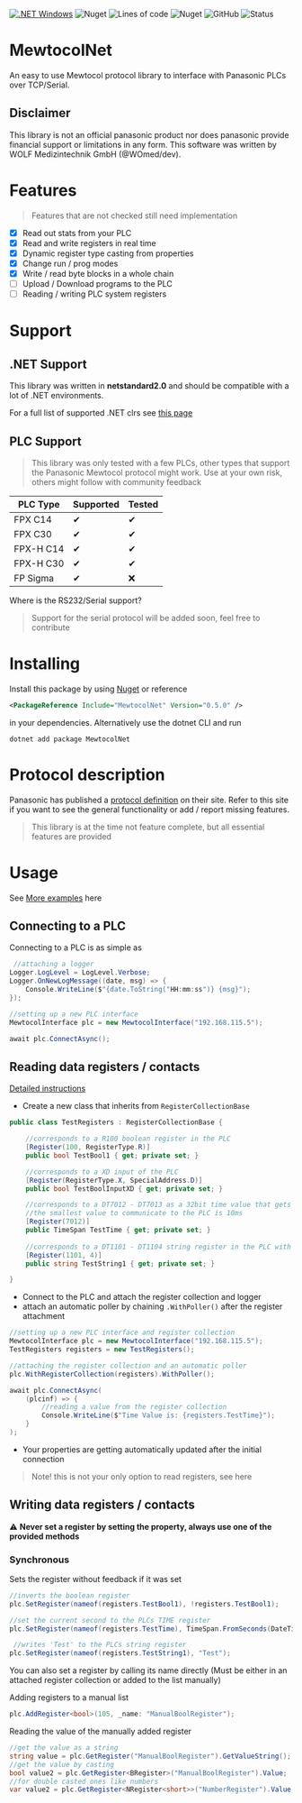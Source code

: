 [![.NET Windows](https://github.com/WOmed/MewtocolNet/actions/workflows/dotnet-windows.yml/badge.svg)](https://github.com/WOmed/MewtocolNet/actions/workflows/dotnet-windows.yml)
![Nuget](https://img.shields.io/nuget/v/MewtocolNet)
![Lines of code](https://img.shields.io/tokei/lines/github/WOmed/MewtocolNet)
![Nuget](https://img.shields.io/nuget/dt/MewtocolNet)
![GitHub](https://img.shields.io/github/license/WOmed/MewtocolNet)
![Status](https://img.shields.io/badge/Status-In%20dev-orange)

# MewtocolNet
An easy to use Mewtocol protocol library to interface with Panasonic PLCs over TCP/Serial.

## Disclaimer 
This library is not an official panasonic product nor does panasonic provide financial support or limitations in any form. 
This software was written by WOLF Medizintechnik GmbH (@WOmed/dev).

# Features

> Features that are not checked still need implementation

- [x] Read out stats from your PLC
- [x] Read and write registers in real time
- [x] Dynamic register type casting from properties
- [x] Change run / prog modes
- [x] Write / read byte blocks in a whole chain
- [ ] Upload / Download programs to the PLC
- [ ] Reading / writing PLC system registers

# Support

## .NET Support

This library was written in **netstandard2.0** and should be compatible with a lot of .NET environments.

For a full list of supported .NET clrs see [this page](https://docs.microsoft.com/de-de/dotnet/standard/net-standard?tabs=net-standard-2-0#select-net-standard-version)

## PLC Support

> This library was only tested with a few PLCs, other types that support the Panasonic Mewtocol protocol might work. 
> Use at your own risk, others might follow with community feedback

|PLC Type|Supported|Tested|
|--------|---------|------|
FPX C14  |✔        |✔   |
FPX C30  |✔        |✔   |
FPX-H C14|✔        |✔   |
FPX-H C30|✔        |✔   |
FP Sigma |✔        |❌  |

Where is the RS232/Serial support?

> Support for the serial protocol will be added soon, feel free to contribute

# Installing

Install this package by using [Nuget](https://www.nuget.org/packages/MewtocolNet/) or reference 
```XML
<PackageReference Include="MewtocolNet" Version="0.5.0" />
```
in your dependencies.
Alternatively use the dotnet CLI and run 
```Shell
dotnet add package MewtocolNet
```

# Protocol description

Panasonic has published a [protocol definition](https://mediap.industry.panasonic.eu/assets/custom-upload/Factory%20&%20Automation/PLC/Manuals/mn_all_plcs_mewtocol_user_pidsx_en.pdf) on their site.
Refer to this site if you want to see the general functionality or add / report missing features.

> This library is at the time not feature complete, but all essential features are provided

# Usage

See [More examples](/Examples) here

## Connecting to a PLC 

Connecting to a PLC is as simple as 

```C#
 //attaching a logger
Logger.LogLevel = LogLevel.Verbose;
Logger.OnNewLogMessage((date, msg) => {
    Console.WriteLine($"{date.ToString("HH:mm:ss")} {msg}");
});

//setting up a new PLC interface
MewtocolInterface plc = new MewtocolInterface("192.168.115.5");

await plc.ConnectAsync();
```

## Reading data registers / contacts

[Detailed instructions](https://github.com/WOmed/MewtocolNet/wiki/Attribute-handled-reading)

- Create a new class that inherits from `RegisterCollectionBase`

```C#
public class TestRegisters : RegisterCollectionBase {

    //corresponds to a R100 boolean register in the PLC
    [Register(100, RegisterType.R)]
    public bool TestBool1 { get; private set; }

    //corresponds to a XD input of the PLC
    [Register(RegisterType.X, SpecialAddress.D)]
    public bool TestBoolInputXD { get; private set; } 

    //corresponds to a DT7012 - DT7013 as a 32bit time value that gets parsed as a timespan (TIME)
    //the smallest value to communicate to the PLC is 10ms
    [Register(7012)]
    public TimeSpan TestTime { get; private set; }  
    
    //corresponds to a DT1101 - DT1104 string register in the PLC with (STRING[4])
    [Register(1101, 4)]
    public string TestString1 { get; private set; }

}
```

- Connect to the PLC and attach the register collection and logger
- attach an automatic poller by chaining `.WithPoller()` after the register attachment

```C#
//setting up a new PLC interface and register collection
MewtocolInterface plc = new MewtocolInterface("192.168.115.5");
TestRegisters registers = new TestRegisters();

//attaching the register collection and an automatic poller
plc.WithRegisterCollection(registers).WithPoller();

await plc.ConnectAsync(
    (plcinf) => {
        //reading a value from the register collection
        Console.WriteLine($"Time Value is: {registers.TestTime}");
    }
);
```
- Your properties are getting automatically updated after the initial connection

> Note! this is not your only option to read registers, see here

## Writing data registers / contacts

⚠ **Never set a register by setting the property, always use one of the provided methods**

### Synchronous

Sets the register without feedback if it was set

```C#
//inverts the boolean register
plc.SetRegister(nameof(registers.TestBool1), !registers.TestBool1);

//set the current second to the PLCs TIME register
plc.SetRegister(nameof(registers.TestTime), TimeSpan.FromSeconds(DateTime.Now.Second));

 //writes 'Test' to the PLCs string register
plc.SetRegister(nameof(registers.TestString1), "Test");
```

You can also set a register by calling its name directly (Must be either in an attached register collection or added to the list manually)

Adding registers to a manual list
```C#
plc.AddRegister<bool>(105, _name: "ManualBoolRegister");
```

Reading the value of the manually added register
```C#
//get the value as a string
string value = plc.GetRegister("ManualBoolRegister").GetValueString();
//get the value by casting
bool value2 = plc.GetRegister<BRegister>("ManualBoolRegister").Value;
//for double casted ones like numbers
var value2 = plc.GetRegister<NRegister<short>>("NumberRegister").Value;
```

